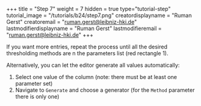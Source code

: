 +++
title = "Step 7"
weight = 7
hidden = true
type="tutorial-step"
tutorial_image = "/tutorials/b24/step7.png"
creatordisplayname = "Ruman Gerst"
creatoremail = "ruman.gerst@leibniz-hki.de"
lastmodifierdisplayname = "Ruman Gerst"
lastmodifieremail = "ruman.gerst@leibniz-hki.de"
+++

If you want more entries, repeat the process until all the desired thresholding methods are n the parameters list (red rectangle 1).

Alternatively, you can let the editor generate all values automatically:

1. Select one value of the column (note: there must be at least one parameter set)
2. Navigate to `Generate` and choose a generator (for the `Method` parameter there is only one)

